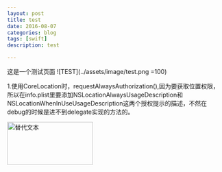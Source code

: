 ```yaml
---
layout: post
title: test
date: 2016-08-07
categories: blog
tags: [swift]
description: test

---
```


这是一个测试页面
![TEST](../assets/image/test.png =100)

1.使用CoreLocation时，requestAlwaysAuthorization(),因为要获取位置权限，所以在info.plist里要添加NSLocationAlwaysUsageDescription和NSLocationWhenInUseUsageDescription这两个授权提示的描述，不然在debug的时候是进不到delegate实现的方法的。

<img src="../assets/image/test.png" alt="替代文本" title="标题文本" width="200" height = "100" />

